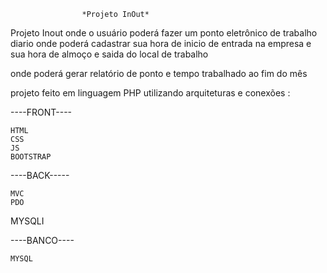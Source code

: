                    *Projeto InOut* 

Projeto Inout onde o usuário poderá fazer um ponto eletrônico de trabalho diario
onde poderá cadastrar sua hora de inicio de entrada na empresa e sua hora de almoço
e saida do local de trabalho

onde poderá gerar relatório de ponto e tempo trabalhado ao fim do mês


projeto feito em linguagem PHP
utilizando arquiteturas e conexões :

----FRONT----

    HTML
    CSS
    JS 
    BOOTSTRAP

----BACK-----

    MVC
    PDO
   MYSQLI

----BANCO----
    
    MYSQL